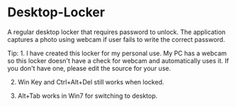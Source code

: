 # Desktop-Locker
A regular desktop locker that requires password to unlock. The application captures a photo using webcam if user fails to write the correct password.


Tip: 1. I have created this locker for my personal use. 
My PC has a webcam so this locker doesn't have a check for webcam and automatically uses it. 
If you don't have one, please edit the source for your use.

2. Win Key and Ctrl+Alt+Del still works when locked. 

3. Alt+Tab works in Win7 for switching to desktop.
